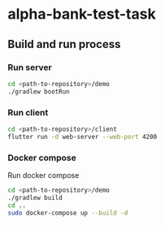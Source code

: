 # alpha-bank-test-task

## Build and run process
### Run server
```bash
cd <path-to-repository>/demo
./gradlew bootRun
```

### Run client
```bash
cd <path-to-repository>/client
flutter run -d web-server --web-port 4200
```

### Docker compose
Run docker compose

```bash
cd <path-to-repository>/demo
./gradlew build
cd ..
sudo docker-compose up --build -d
```
